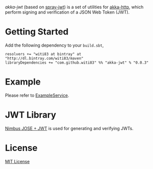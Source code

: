 *akka-jwt* (based on [spray-jwt](https://github.com/kikuomax/spray-jwt)) is a set of utilities for [akka-http](http://doc.akka.io/docs/akka-stream-and-http-experimental/current/scala/http/), which perform signing and verification of a JSON Web Token (JWT).

Getting Started
===============

Add the following dependency to your `build.sbt`,

```
resolvers += "witi83 at bintray" at "http://dl.bintray.com/witi83/maven"
libraryDependencies += "com.github.witi83" %% "akka-jwt" % "0.0.3"
```

Example
=======

Please refer to [ExampleService](src/test/scala/com/github/witi83/akka/jwt/ExampleService.scala).

JWT Library
===========

[Nimbus JOSE + JWT](http://connect2id.com/products/nimbus-jose-jwt) is used for generating and verifying JWTs.

License
=======

[MIT License](http://opensource.org/licenses/MIT)
